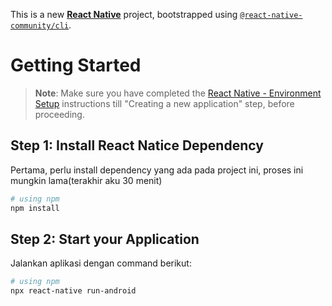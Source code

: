 This is a new [**React Native**](https://reactnative.dev) project, bootstrapped using [`@react-native-community/cli`](https://github.com/react-native-community/cli).

# Getting Started

>**Note**: Make sure you have completed the [React Native - Environment Setup](https://reactnative.dev/docs/environment-setup) instructions till "Creating a new application" step, before proceeding.

## Step 1: Install React Natice Dependency

Pertama, perlu install dependency yang ada pada project ini, proses ini mungkin lama(terakhir aku 30 menit)

```bash
# using npm
npm install
```

## Step 2: Start your Application

Jalankan aplikasi dengan command berikut:

```bash
# using npm
npx react-native run-android
```
